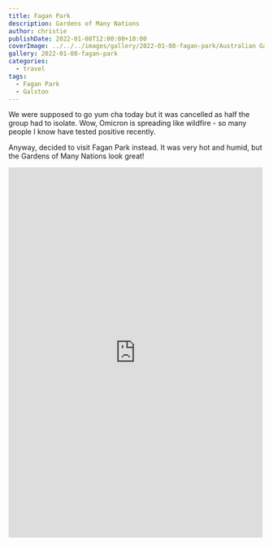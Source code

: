 ```yaml
---
title: Fagan Park
description: Gardens of Many Nations
author: christie
publishDate: 2022-01-08T12:00:00+10:00
coverImage: ../../../images/gallery/2022-01-08-fagan-park/Australian Garden (1).jpeg
gallery: 2022-01-08-fagan-park
categories:
  - travel
tags:
  - Fagan Park
  - Galston
---
```

We were supposed to go yum cha today but it was cancelled as half the group had to isolate. Wow, Omicron is spreading like wildfire - so many people I know have tested positive recently.

Anyway, decided to visit Fagan Park instead. It was very hot and humid, but the Gardens of Many Nations look great!

<iframe src="https://www.facebook.com/plugins/post.php?href=https%3A%2F%2Fwww.facebook.com%2Fchris1.tham%2Fposts%2Fpfbid0oZUTrAexrAanxAedtpCT7tch8E4K42KZ8xJugMsSaNY47TwJJ76ktMHLWyP4AVFxl&show_text=true&width=500" width="500" height="729" style="border:none;overflow:hidden" scrolling="no" frameborder="0" allowfullscreen="true" allow="autoplay; clipboard-write; encrypted-media; picture-in-picture; web-share"></iframe>

